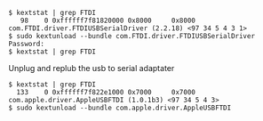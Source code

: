 

    $ kextstat | grep FTDI
       98    0 0xffffff7f81820000 0x8000     0x8000     com.FTDI.driver.FTDIUSBSerialDriver (2.2.18) <97 34 5 4 3 1>
    $ sudo kextunload --bundle com.FTDI.driver.FTDIUSBSerialDriver
    Password:
    $ kextstat | grep FTDI

Unplug and replub the usb to serial adaptater

    $ kextstat | grep FTDI
      133    0 0xffffff7f822e1000 0x7000     0x7000     com.apple.driver.AppleUSBFTDI (1.0.1b3) <97 34 5 4 3>
    $ sudo kextunload --bundle com.apple.driver.AppleUSBFTDI
